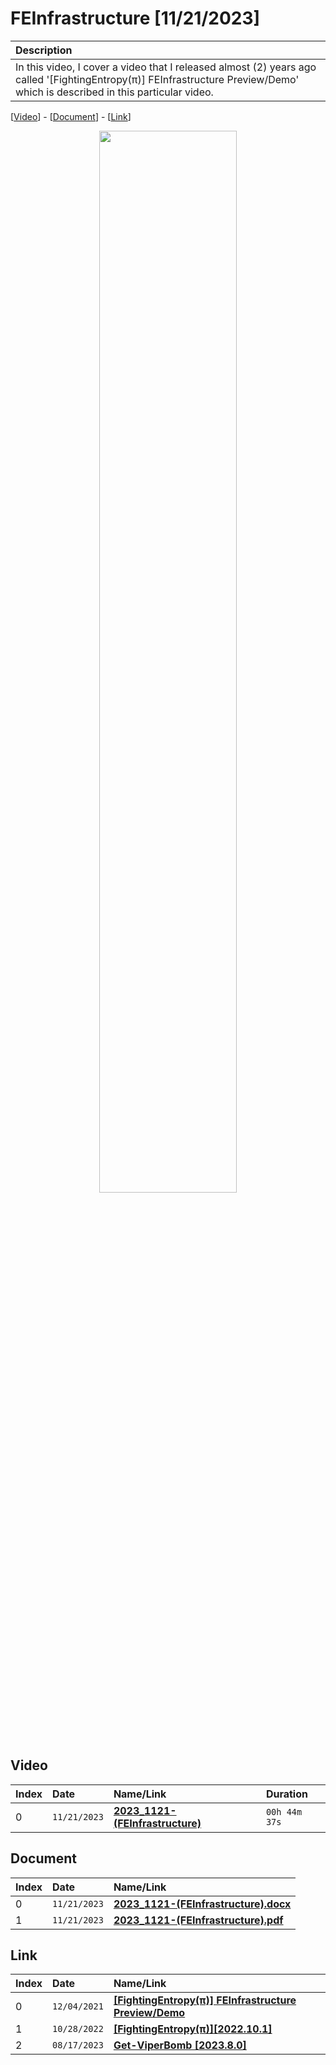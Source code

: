 # FEInfrastructure [11/21/2023]

| Description |
|:------------|
| In this video, I cover a video that I released almost (2) years ago called '[FightingEntropy(π)] FEInfrastructure Preview/Demo' which is described in this particular video. |

[[Video](#video)] - [[Document](#document)] - [[Link](#link)]

<p align="center" width="100%">
    <img width="66%" src="">
</p>

## Video

| Index | Date         | Name/Link                                                        | Duration      |
|:------|:-------------|:-----------------------------------------------------------------|:--------------|
| 0     | `11/21/2023` | **[2023_1121-(FEInfrastructure)](https://youtu.be/IM6ER8hU5B4)** | `00h 44m 37s` |

## Document

| Index | Date         | Name/Link                                                                                                                                     |
|:------|:-------------|:----------------------------------------------------------------------------------------------------------------------------------------------|
| 0     | `11/21/2023` | **[2023_1121-(FEInfrastructure).docx](https://github.com/mcc85s/FightingEntropy/blob/main/Video/20231121/2023_1121-(FEInfrastructure).docx)** |
| 1     | `11/21/2023` | **[2023_1121-(FEInfrastructure).pdf](https://github.com/mcc85s/FightingEntropy/blob/main/Video/20231121/2023_1121-(FEInfrastructure).pdf)**   |

## Link

| Index | Date         | Name/Link                                                                              |
|:------|:-------------|:---------------------------------------------------------------------------------------|
| 0     | `12/04/2021` | **[[FightingEntropy(π)] FEInfrastructure Preview/Demo](https://youtu.be/6yQr06_rA4I)** |
| 1     | `10/28/2022` | **[[FightingEntropy(π)][2022.10.1]](https://youtu.be/S7k4lZdPE-I)**                    |
| 2     | `08/17/2023` | **[Get-ViperBomb [2023.8.0]](https://youtu.be/EcIJ9l9NK8Q)**                           |
